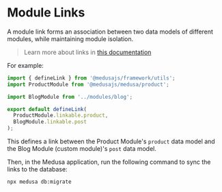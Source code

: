 # Module Links

A module link forms an association between two data models of different modules, while maintaining module isolation.

> Learn more about links in [this documentation](https://docs.medusajs.com/learn/fundamentals/module-links)

For example:

```ts
import { defineLink } from '@medusajs/framework/utils';
import ProductModule from '@medusajs/medusa/product';

import BlogModule from '../modules/blog';

export default defineLink(
  ProductModule.linkable.product,
  BlogModule.linkable.post
);
```

This defines a link between the Product Module's `product` data model and the Blog Module (custom module)'s `post` data model.

Then, in the Medusa application, run the following command to sync the links to the database:

```bash
npx medusa db:migrate
```
